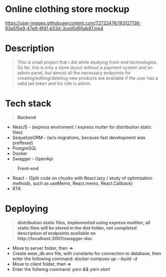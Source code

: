 # Online clothing store mockup


https://user-images.githubusercontent.com/72722478/183127136-93a5f5e9-47e9-4fd1-b53d-3ced5d95ab97.mp4


# Description 

> This is small project that i did while studying front-end technologies. So far, this is only a store layout without a payment system and an admin panel, but almost all the necessary endpoints for creating/editing/deleting new products are available if the user has a valid jwt token and his role is admin.

# Tech stack

> **Backend**
- NestJS - (express enviroment / express multer for distribution static files)
- SequelizeORM - (w/o migrations, because fast development was preffered)
- PostgreSQL 
- Docker
- Swagger - OpenApi

> **Front-end**
- React - (Split code on chunks with React.lazy / study of optimization methods, such as useMemo, React.memo, React.Callback) 
- RTK

# Deploying

> **distribution static files, implemented using express multiter, all static files will be stored in the dist folder, not completed description of endpoints available on http://localhost:3001/swagger-doc**
- Move to server folder, then =>
- Create wear_db.env file, with constants for connection to database, then enter the following command: *docker-compose up --build -d*
- Move to client folder, then => 
- Enter the follwing command: *yarn && yarn start*




